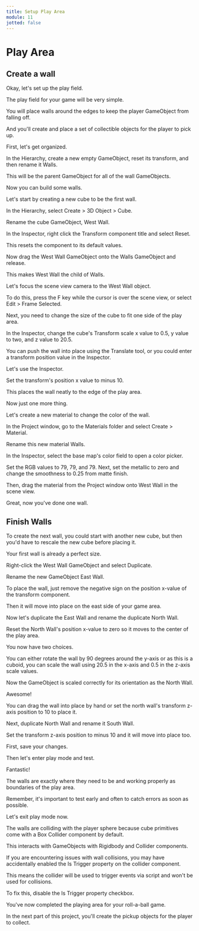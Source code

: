 ```yaml
---
title: Setup Play Area
module: 11
jotted: false
---
```


# Play Area

## Create a wall

Okay, let's set up the play field. 

The play field for your game will be very simple. 

You will place walls around the edges to keep the player GameObject from falling off. 

And you'll create and place a set of collectible objects for the player to pick up. 

First, let's get organized. 

In the Hierarchy, create a new empty GameObject, reset its transform, and then rename it Walls. 

This will be the parent GameObject for all of the wall GameObjects. 

Now you can build some walls. 

Let's start by creating a new cube to be the first wall. 

In the Hierarchy, select Create > 3D Object > Cube. 

Rename the cube GameObject, West Wall. 

In the Inspector, right click the Transform component title and select Reset. 

This resets the component to its default values. 

Now drag the West Wall GameObject onto the Walls GameObject and release. 

This makes West Wall the child of Walls. 

Let's focus the scene view camera to the West Wall object. 

To do this, press the F key while the cursor is over the scene view, or select Edit > Frame Selected. 

Next, you need to change the size of the cube to fit one side of the play area. 

In the Inspector, change the cube's Transform scale x value to 0.5, y value to two, and z value to 20.5. 

You can push the wall into place using the Translate tool, or you could enter a transform position value in the Inspector. 

Let's use the Inspector. 

Set the transform's position x value to minus 10. 

This places the wall neatly to the edge of the play area. 

Now just one more thing. 

Let's create a new material to change the color of the wall. 

In the Project window, go to the Materials folder and select Create > Material. 

Rename this new material Walls. 

In the Inspector, select the base map's color field to open a color picker. 

Set the RGB values to 79, 79, and 79. Next, set the metallic to zero and change the smoothness to 0.25 from matte finish. 

Then, drag the material from the Project window onto West Wall in the scene view. 

Great, now you've done one wall. 

## Finish Walls

To create the next wall, you could start with another new cube, but then you'd have to rescale the new cube before placing it. 

Your first wall is already a perfect size. 

Right-click the West Wall GameObject and select Duplicate. 

Rename the new GameObject East Wall. 

To place the wall, just remove the negative sign on the position x-value of the transform component. 

Then it will move into place on the east side of your game area. 

Now let's duplicate the East Wall and rename the duplicate North Wall. 

Reset the North Wall's position x-value to zero so it moves to the center of the play area. 

You now have two choices. 

You can either rotate the wall by 90 degrees around the y-axis or as this is a cuboid, you can scale the wall using 20.5 in the x-axis and 0.5 in the z-axis scale values. 

Now the GameObject is scaled correctly for its orientation as the North Wall. 

Awesome! 

You can drag the wall into place by hand or set the north wall's transform z-axis position to 10 to place it. 

Next, duplicate North Wall and rename it South Wall. 

Set the transform z-axis position to minus 10 and it will move into place too. 

First, save your changes. 

Then let's enter play mode and test. 

Fantastic! 

The walls are exactly where they need to be and working properly as boundaries of the play area. 

Remember, it's important to test early and often to catch errors as soon as possible. 

Let's exit play mode now. 

The walls are colliding with the player sphere because cube primitives come with a Box Collider component by default. 

This interacts with GameObjects with Rigidbody and Collider components. 

If you are encountering issues with wall collisions, you may have accidentally enabled the Is Trigger property on the collider component. 

This means the collider will be used to trigger events via script and won't be used for collisions. 

To fix this, disable the Is Trigger property checkbox. 

You've now completed the playing area for your roll-a-ball game. 

In the next part of this project, you'll create the pickup objects for the player to collect.

